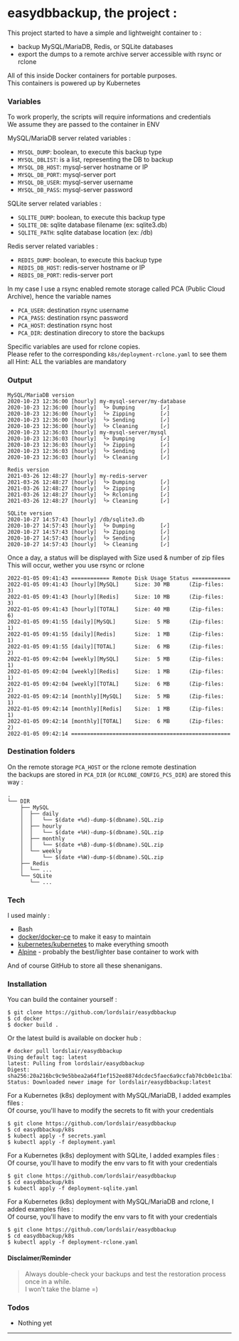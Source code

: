 # easydbbackup, the project :

This project started to have a simple and lightweight container to :
- backup MySQL/MariaDB, Redis, or SQLite databases
- export the dumps to a remote archive server accessible with rsync or rclone

All of this inside Docker containers for portable purposes.  
This containers is powered up by Kubernetes

### Variables

To work properly, the scripts will require informations and credentials  
We assume they are passed to the container in ENV

MySQL/MariaDB server related variables :
- `MYSQL_DUMP`: boolean, to execute this backup type
- `MYSQL_DBLIST`: is a list, representing the DB to backup
- `MYSQL_DB_HOST`: mysql-server hostname or IP
- `MYSQL_DB_PORT`: mysql-server port
- `MYSQL_DB_USER`: mysql-server username
- `MYSQL_DB_PASS`: mysql-server password

SQLite server related variables :
- `SQLITE_DUMP`: boolean, to execute this backup type
- `SQLITE_DB`: sqlite database filename (ex: sqlite3.db)
- `SQLITE_PATH`: sqlite database location (ex: /db)

Redis server related variables :
- `REDIS_DUMP`: boolean, to execute this backup type
- `REDIS_DB_HOST`: redis-server hostname or IP
- `REDIS_DB_PORT`: redis-server port

In my case I use a rsync enabled remote storage called PCA (Public Cloud Archive), hence the variable names

- `PCA_USER`: destination rsync username
- `PCA_PASS`: destination rsync password
- `PCA_HOST`: destination rsync host
- `PCA_DIR`: destination direcory to store the backups

Specific variables are used for rclone copies.  
Please refer to the corresponding `k8s/deployment-rclone.yaml` to see them all
Hint: ALL the variables are mandatory

### Output

```
MySQL/MariaDB version
2020-10-23 12:36:00 [hourly] my-mysql-server/my-database
2020-10-23 12:36:00 [hourly]  └> Dumping        [✓]
2020-10-23 12:36:00 [hourly]  └> Zipping        [✓]
2020-10-23 12:36:00 [hourly]  └> Sending        [✓]
2020-10-23 12:36:00 [hourly]  └> Cleaning       [✓]
2020-10-23 12:36:03 [hourly] my-mysql-server/mysql
2020-10-23 12:36:03 [hourly]  └> Dumping        [✓]
2020-10-23 12:36:03 [hourly]  └> Zipping        [✓]
2020-10-23 12:36:03 [hourly]  └> Sending        [✓]
2020-10-23 12:36:03 [hourly]  └> Cleaning       [✓]

Redis version
2021-03-26 12:48:27 [hourly] my-redis-server
2021-03-26 12:48:27 [hourly]  └> Dumping        [✓]
2021-03-26 12:48:27 [hourly]  └> Zipping        [✓]
2021-03-26 12:48:27 [hourly]  └> Rcloning       [✓]
2021-03-26 12:48:27 [hourly]  └> Cleaning       [✓]

SQLite version
2020-10-27 14:57:43 [hourly] /db/sqlite3.db
2020-10-27 14:57:43 [hourly]  └> Dumping        [✓]
2020-10-27 14:57:43 [hourly]  └> Zipping        [✓]
2020-10-27 14:57:43 [hourly]  └> Sending        [✓]
2020-10-27 14:57:43 [hourly]  └> Cleaning       [✓]
```

Once a day, a status will be displayed with Size used & number of zip files  
This will occur, wether you use rsync or rclone
```
2022-01-05 09:41:43 ============ Remote Disk Usage Status ============
2022-01-05 09:41:43 [hourly][MySQL]     Size: 30 MB      (Zip-files: 3)
2022-01-05 09:41:43 [hourly][Redis]     Size: 10 MB      (Zip-files: 3)
2022-01-05 09:41:43 [hourly][TOTAL]     Size: 40 MB      (Zip-files: 6)
2022-01-05 09:41:55 [daily][MySQL]      Size:  5 MB      (Zip-files: 1)
2022-01-05 09:41:55 [daily][Redis]      Size:  1 MB      (Zip-files: 1)
2022-01-05 09:41:55 [daily][TOTAL]      Size:  6 MB      (Zip-files: 2)
2022-01-05 09:42:04 [weekly][MySQL]     Size:  5 MB      (Zip-files: 1)
2022-01-05 09:42:04 [weekly][Redis]     Size:  1 MB      (Zip-files: 1)
2022-01-05 09:42:04 [weekly][TOTAL]     Size:  6 MB      (Zip-files: 2)
2022-01-05 09:42:14 [monthly][MySQL]    Size:  5 MB      (Zip-files: 1)
2022-01-05 09:42:14 [monthly][Redis]    Size:  1 MB      (Zip-files: 1)
2022-01-05 09:42:14 [monthly][TOTAL]    Size:  6 MB      (Zip-files: 2)
2022-01-05 09:42:14 ==================================================
```

### Destination folders

On the remote storage `PCA_HOST` or the rclone remote destination  
the backups are stored in `PCA_DIR` (or `RCLONE_CONFIG_PCS_DIR`) are stored this way :

```
.
└── DIR
    ├── MySQL
    │  ├── daily
    │  │   └── $(date +%d)-dump-$(dbname).SQL.zip
    │  ├── hourly
    │  │   └── $(date +%H)-dump-$(dbname).SQL.zip
    │  ├── monthly
    │  │   └── $(date +%B)-dump-$(dbname).SQL.zip
    │  └── weekly
    │      └── $(date +%W)-dump-$(dbname).SQL.zip
    ├── Redis
    │  └── ...
    └── SQLite
       └── ...    
```

### Tech

I used mainly :

* Bash
* [docker/docker-ce][docker] to make it easy to maintain
* [kubernetes/kubernetes][kubernetes] to make everything smooth
* [Alpine][alpine] - probably the best/lighter base container to work with

And of course GitHub to store all these shenanigans.

### Installation

You can build the container yourself :
```
$ git clone https://github.com/lordslair/easydbbackup
$ cd docker
$ docker build .
```

Or the latest build is available on docker hub :
```
# docker pull lordslair/easydbbackup
Using default tag: latest
latest: Pulling from lordslair/easydbbackup
Digest: sha256:20a216bc9c9e5bbea2a64f1ef152ee8874dcdec5faec6a9ccfab70cb0e1c1ba7
Status: Downloaded newer image for lordslair/easydbbackup:latest
```

For a Kubernetes (k8s) deployment with MySQL/MariaDB, I added examples files :  
Of course, you'll have to modify the secrets to fit with your credentials
```
$ git clone https://github.com/lordslair/easydbbackup
$ cd easydbbackup/k8s
$ kubectl apply -f secrets.yaml
$ kubectl apply -f deployment.yaml
```

For a Kubernetes (k8s) deployment with SQLite, I added examples files :  
Of course, you'll have to modify the env vars to fit with your credentials
```
$ git clone https://github.com/lordslair/easydbbackup
$ cd easydbbackup/k8s
$ kubectl apply -f deployment-sqlite.yaml
```

For a Kubernetes (k8s) deployment with MySQL/MariaDB and rclone, I added examples files :  
Of course, you'll have to modify the env vars to fit with your credentials
```
$ git clone https://github.com/lordslair/easydbbackup
$ cd easydbbackup/k8s
$ kubectl apply -f deployment-rclone.yaml
```

#### Disclaimer/Reminder

> Always double-check your backups and test the restoration process once in a while.  
> I won't take the blame =)  

### Todos

 - Nothing yet

---
   [kubernetes]: <https://github.com/kubernetes/kubernetes>
   [docker]: <https://github.com/docker/docker-ce>
   [alpine]: <https://github.com/alpinelinux>
